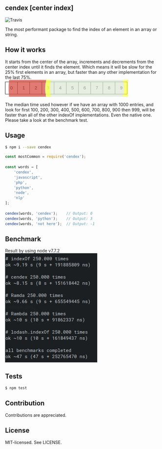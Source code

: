 cendex [center index]
--
![Travis](https://travis-ci.org/bjarneo/cendex.svg?branch=master)

The most performant package to find the index of an element in an array or string.

How it works
--
It starts from the center of the array, increments and decrements from the center index until it finds the element. Which means it will be slow for the 25% first elements in an array, but faster than any other implementation for the last 75%.  
![How cendex work](https://github.com/bjarneo/cendex/blob/master/chart.png?raw=true)

The median time used however if we have an array with 1000 entries, and look for first 100, 200, 300, 400, 500, 600, 700, 800, 900 then 999, will be faster than all of the other indexOf implementations. Even the native one. Please take a look at the benchmark test.

Usage
--

```bash
$ npm i --save cendex
```

```js
const mostCommon = require('cendex');

const words = [
    'cendex',
    'javascript',
    'php',
    'python',
    'node',
    'nlp'
];

cendex(words, 'cendex');    // Output: 0
cendex(words, 'python');    // Output: 3
cendex(words, 'not here');  // Output: -1
```

Benchmark
--
Result by using node v7.7.2  
![How cendex work](https://github.com/bjarneo/cendex/blob/master/benchmark.png?raw=true)

Tests
--
```bash
$ npm test
```

Contribution
--
Contributions are appreciated.

License
--
MIT-licensed. See LICENSE.
